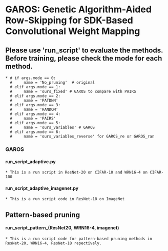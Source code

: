 # GAROS: Genetic Algorithm-Aided Row-Skipping for SDK-Based Convolutional Weight Mapping


  ## Please use 'run_script' to evaluate the methods. Before training, please check the mode for each method.
    * # if args.mode == 0:
      #     name = 'No_pruning'  # original 
      # elif args.mode == 1:
      #     name = 'ours_fixed' # GAROS to compare with PAIRS
      # elif args.mode == 2:
      #     name = 'PATDNN'
      # elif args.mode == 3:
      #     name = 'RANDOM'
      # elif args.mode == 4:
      #     name = 'PAIRS'
      # elif args.mode == 5:
      #     name = 'ours_variables' # GAROS 
      # elif args.mode == 6:
      #     name = 'ours_variables_reverse' for GAROS_re or GAROS_ran

  ### GAROS
  #### run_script_adaptive.py
    * This is a run script in ResNet-20 on CIFAR-10 and WRN16-4 on CIFAR-100
  #### run_script_adaptive_imagenet.py
    * This is a run script code in ResNet-18 on ImageNet

  ## Pattern-based pruning
  #### run_script_pattern_(ResNet20, WRN16-4, imagenet)
    * This is a run script code for pattern-based pruning methods in ResNet-20, WRN16-4, ResNet-18 repectively.
